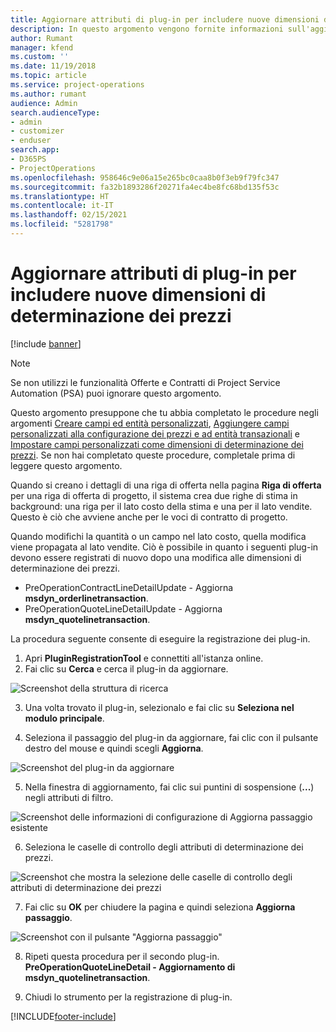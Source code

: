 ```yaml
---
title: Aggiornare attributi di plug-in per includere nuove dimensioni di determinazione dei prezzi
description: In questo argomento vengono fornite informazioni sull'aggiornamento degli attributi di plug-in per le dimensioni di determinazione dei prezzi.
author: Rumant
manager: kfend
ms.custom: ''
ms.date: 11/19/2018
ms.topic: article
ms.service: project-operations
ms.author: rumant
audience: Admin
search.audienceType:
- admin
- customizer
- enduser
search.app:
- D365PS
- ProjectOperations
ms.openlocfilehash: 958646c9e06a15e265bc0caa8b0f3eb9f79fc347
ms.sourcegitcommit: fa32b1893286f20271fa4ec4be8fc68bd135f53c
ms.translationtype: HT
ms.contentlocale: it-IT
ms.lasthandoff: 02/15/2021
ms.locfileid: "5281798"
---
```

# <a name="update-plug-in-attributes-to-include-new-pricing-dimensions"></a>Aggiornare attributi di plug-in per includere nuove dimensioni di determinazione dei prezzi

[!include [banner](../includes/psa-now-project-operations.md)]

> [!NOTE]
> Se non utilizzi le funzionalità Offerte e Contratti di Project Service Automation (PSA) puoi ignorare questo argomento.

Questo argomento presuppone che tu abbia completato le procedure negli argomenti [Creare campi ed entità personalizzati](create-custom-fields-entities.md), [Aggiungere campi personalizzati alla configurazione dei prezzi e ad entità transazionali](field-references.md) e [Impostare campi personalizzati come dimensioni di determinazione dei prezzi](set-up-pricing-dimensions.md). Se non hai completato queste procedure, completale prima di leggere questo argomento.

Quando si creano i dettagli di una riga di offerta nella pagina **Riga di offerta** per una riga di offerta di progetto, il sistema crea due righe di stima in background: una riga per il lato costo della stima e una per il lato vendite. Questo è ciò che avviene anche per le voci di contratto di progetto.

Quando modifichi la quantità o un campo nel lato costo, quella modifica viene propagata al lato vendite. Ciò è possibile in quanto i seguenti plug-in devono essere registrati di nuovo dopo una modifica alle dimensioni di determinazione dei prezzi.

- PreOperationContractLineDetailUpdate - Aggiorna **msdyn_orderlinetransaction**.
- PreOperationQuoteLineDetailUpdate - Aggiorna **msdyn_quotelinetransaction**.

La procedura seguente consente di eseguire la registrazione dei plug-in.

1. Apri **PluginRegistrationTool** e connettiti all'istanza online.
2. Fai clic su **Cerca** e cerca il plug-in da aggiornare.

 ![Screenshot della struttura di ricerca](media/PRT-1.png)

3. Una volta trovato il plug-in, selezionalo e fai clic su **Seleziona nel modulo principale**.

4. Seleziona il passaggio del plug-in da aggiornare, fai clic con il pulsante destro del mouse e quindi scegli **Aggiorna**.

 ![Screenshot del plug-in da aggiornare](media/PRT-2.png)
 
5. Nella finestra di aggiornamento, fai clic sui puntini di sospensione (**...**) negli attributi di filtro.

 ![Screenshot delle informazioni di configurazione di Aggiorna passaggio esistente](media/PRT-3.png)
 
6. Seleziona le caselle di controllo degli attributi di determinazione dei prezzi.

 ![Screenshot che mostra la selezione delle caselle di controllo degli attributi di determinazione dei prezzi](media/PRT-4.png)

7. Fai clic su **OK** per chiudere la pagina e quindi seleziona **Aggiorna passaggio**.

 ![Screenshot con il pulsante "Aggiorna passaggio"](media/PRT-5.png)
 
8. Ripeti questa procedura per il secondo plug-in. **PreOperationQuoteLineDetail - Aggiornamento di msdyn_quotelinetransaction**.

9. Chiudi lo strumento per la registrazione di plug-in.



[!INCLUDE[footer-include](../includes/footer-banner.md)]